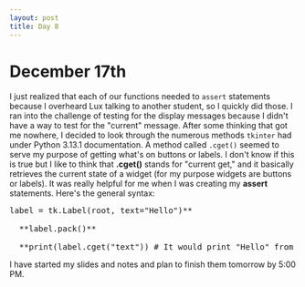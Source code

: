 ```yaml
---
layout: post
title: Day 8
--- 
```


# December 17th

  I just realized that each of our functions needed to `assert` statements because I overheard Lux talking to another student, so I quickly did those. I ran into the challenge of testing for the display messages because I didn't have a way to test for the "current" message. After some thinking that got me nowhere, I decided to look through the numerous methods `tkinter` had under Python 3.13.1 documentation. A method called `.cget()` seemed to serve my purpose of getting what's on buttons or labels.
  I don't know if this is true but I like to think that **.cget()** stands for "current get," and it basically retrieves the current state of a widget (for my purpose widgets are buttons or labels). It was really helpful for me when I was creating my **assert** statements. Here's the general syntax:

  <pre>label = tk.Label(root, text="Hello")**
  
  **label.pack()**
  
  **print(label.cget("text")) # It would print "Hello" from the label.</pre>

  I have started my slides and notes and plan to finish them tomorrow by 5:00 PM. 

  
